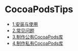 # CocoaPodsTips

- [1.安装与使用](https://github.com/kuroky/CocoaPodsTips/blob/master/Content/%E5%AE%89%E8%A3%85%E4%B8%8E%E4%BD%BF%E7%94%A8.md)
- [2.常见问题](https://github.com/kuroky/CocoaPodsTips/blob/master/Content/%E5%B8%B8%E8%A7%81%E9%97%AE%E9%A2%98.md)
- [3.制作公有CocoaPods库](https://github.com/kuroky/CocoaPodsTips/blob/master/Content/%E5%88%B6%E4%BD%9C%E5%85%AC%E6%9C%89CocoaPods%E5%BA%93.md)
- [4.制作私有CocoaPods库](https://github.com/kuroky/CocoaPodsTips/blob/master/Content/%E5%88%B6%E4%BD%9C%E7%A7%81%E6%9C%89CocoaPods%E5%BA%93.md)
